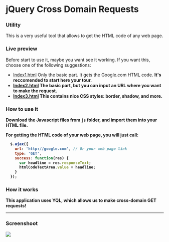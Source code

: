 jQuery Cross Domain Requests
============================
### Utility
This is a very useful tool that allows to get the HTML code of any web page.


### Live preview
Before start to use it, maybe you want see it working. If you want this, choose one of the following suggestions:

 * <a target="_blank" href="http://htmlpreview.github.com/?https://raw.github.com/IonicaBizau/jQuery-cross-domain-requests/master/index1.html">Index1.html</a> Only the basic part. It gets the Google.com HTML code.  <b>It's reccomended to start here your tour.<b>
 * <a target="_blank" href="http://htmlpreview.github.com/?https://raw.github.com/IonicaBizau/jQuery-cross-domain-requests/master/index2.html">Index2.html</a> The basic part, but you can input an URL where you want to make the request.
 * <a target="_blank" href="http://htmlpreview.github.com/?https://raw.github.com/IonicaBizau/jQuery-cross-domain-requests/master/index3.html">Index3.html</a> This contains nice CSS styles: border, shadow, and more.


### How to use it
Download the Javascript files from `js` folder, and import them into your HTML file.

For getting the HTML code of your web page, you will just call:
```js
  $.ajax({
    url: 'http://google.com', // Or your web page link
    type: 'GET',
    success: function(res) {
      var headline = res.responseText;
      htmlCodeTextArea.value = headline;
    }
  });
```


### How it works
This application uses YQL, which allows us to make cross-domain GET requests!

------
### Screenshoot
<a href="http://htmlpreview.github.com/?https://raw.github.com/IonicaBizau/jQuery-cross-domain-requests/master/index3.html"><img src="http://i48.tinypic.com/3007hfn.png"></a>
